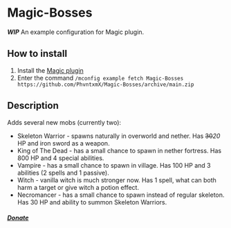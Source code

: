 # Magic-Bosses
__*WIP*__ An example configuration for Magic plugin.

## How to install
1. Install the [Magic plugin](https://www.spigotmc.org/resources/magic.1056/)
2. Enter the command `/mconfig example fetch Magic-Bosses https://github.com/PhvntxmX/Magic-Bosses/archive/main.zip`
## Description
Adds several new mobs (currently two):
* Skeleton Warrior - spawns naturally in overworld and nether. Has ~~30~~*20* HP and iron sword as a weapon.
* King of The Dead - has a small chance to spawn in nether fortress. Has 800 HP and 4 special abilities.
* Vampire - has a small chance to spawn in village. Has 100 HP and 3 abilities (2 spells and 1 passive).
* Witch - vanilla witch is much stronger now. Has 1 spell, what can both harm a target or give witch a potion effect.
* Necromancer - has a small chance to spawn instead of regular skeleton. Has 30 HP and ability to summon Skeleton Warriors.
##### [Donate](https://www.donationalerts.com/r/phvntxm_)
